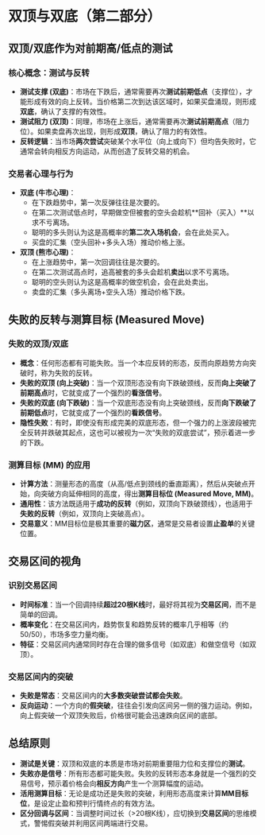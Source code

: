 # 双顶与双底（第二部分）

## 双顶/双底作为对前期高/低点的测试

### 核心概念：测试与反转
-   **测试支撑 (双底)**：市场在下跌后，通常需要再次**测试前期低点**（支撑位），才能形成有效的向上反转。当价格第二次到达该区域时，如果买盘涌现，则形成**双底**，确认了支撑的有效性。
-   **测试阻力 (双顶)**：同理，市场在上涨后，通常需要再次**测试前期高点**（阻力位）。如果卖盘再次出现，则形成**双顶**，确认了阻力的有效性。
-   **反转逻辑**：当市场**两次尝试**突破某个水平位（向上或向下）但均告失败时，它通常会转向相反方向运动，从而创造了反转交易的机会。

### 交易者心理与行为
-   **双底 (牛市心理)**：
    -   在下跌趋势中，第一次反弹往往是次要的。
    -   在第二次测试低点时，早期做空但被套的空头会趁机**回补（买入）**以求不亏离场。
    -   聪明的多头则认为这是高概率的**第二次入场机会**，会在此处买入。
    -   买盘的汇集（空头回补+多头入场）推动价格上涨。
-   **双顶 (熊市心理)**：
    -   在上涨趋势中，第一次回调往往是次要的。
    -   在第二次测试高点时，追高被套的多头会趁机**卖出**以求不亏离场。
    -   聪明的空头则认为这是高概率的做空机会，会在此处卖出。
    -   卖盘的汇集（多头离场+空头入场）推动价格下跌。

## 失败的反转与测算目标 (Measured Move)

### 失败的双顶/双底
-   **概念**：任何形态都有可能失败。当一个本应反转的形态，反而向原趋势方向突破时，称为失败的反转。
-   **失败的双顶 (向上突破)**：当一个双顶形态没有向下跌破颈线，反而**向上突破了前期高点**时，它就变成了一个强烈的**看涨信号**。
-   **失败的双底 (向下跌破)**：当一个双底形态没有向上突破颈线，反而**向下跌破了前期低点**时，它就变成了一个强烈的**看跌信号**。
-   **隐性失败**：有时，即使没有形成完美的双底形态，但一个强力的上涨波段被完全反转并跌破其起点，这也可以被视为一次“失败的双底尝试”，预示着进一步的下跌。

### 测算目标 (MM) 的应用
-   **计算方法**：测量形态的高度（从高/低点到颈线的垂直距离），然后从突破点开始，向突破方向延伸相同的高度，得出**测算目标位 (Measured Move, MM)**。
-   **通用性**：该方法既适用于**成功的反转**（例如，双顶向下跌破颈线），也适用于**失败的反转**（例如，双顶向上突破高点）。
-   **交易意义**：MM目标位是极其重要的**磁力区**，通常是交易者设置**止盈单**的关键位置。

## 交易区间的视角

### 识别交易区间
-   **时间标准**：当一个回调持续**超过20根K线**时，最好将其视为**交易区间**，而不是简单的回调。
-   **概率变化**：在交易区间内，趋势恢复和趋势反转的概率几乎相等（约50/50），市场多空力量均衡。
-   **特征**：交易区间内通常同时存在合理的做多信号（如双底）和做空信号（如双顶）。

### 交易区间内的突破
-   **失败是常态**：交易区间内的**大多数突破尝试都会失败**。
-   **反向运动**：一个方向的**假突破**，往往会引发向区间另一侧的强力运动。例如，向上假突破一个双顶失败后，价格很可能会迅速跌向区间的底部。

## 总结原则
-   **测试是关键**：双顶和双底的本质是市场对前期重要阻力位和支撑位的**测试**。
-   **失败亦是信号**：所有形态都可能失败。失败的反转形态本身就是一个强烈的交易信号，预示着价格会向**相反方向**产生一个测算幅度的运动。
-   **活用测算目标**：无论是成功还是失败的突破，利用形态高度来计算**MM目标位**，是设定止盈和预判行情终点的有效方法。
-   **区分回调与区间**：当调整时间过长（>20根K线），应切换到**交易区间**的思维模式，警惕假突破并利用区间两端进行交易。
